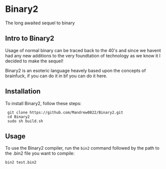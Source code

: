# Binary2
The long awaited sequel to binary

## Intro to Binary2

Usage of normal binary can be traced back to the 40's and since we havent had any new additions to the very foundtation of technology as we know it I decided to make the sequel!

Binary2 is an esoteric language heavely based upon the concepts of brainfuck, if you can do it in bf you can do it here.

## Installation

To install Binary2, follow these steps:

     git clone https://github.com/Mandrew0822/Binary2.git
     cd Binary2
     sudo sh build.sh

## Usage

To use the Binary2 compiler, run the `bin2` command followed by the path to the .bin2 file you want to compile:

    bin2 test.bin2

